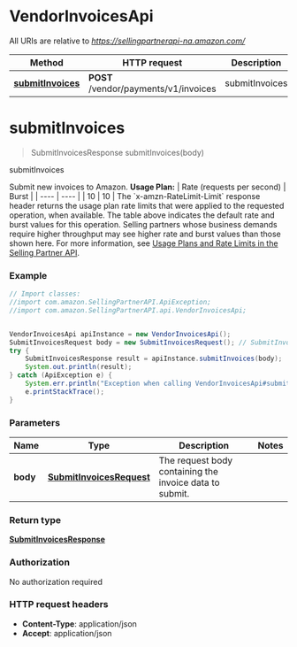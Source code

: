 # VendorInvoicesApi

All URIs are relative to *https://sellingpartnerapi-na.amazon.com/*

Method | HTTP request | Description
------------- | ------------- | -------------
[**submitInvoices**](VendorInvoicesApi.md#submitInvoices) | **POST** /vendor/payments/v1/invoices | submitInvoices

<a name="submitInvoices"></a>
# **submitInvoices**
> SubmitInvoicesResponse submitInvoices(body)

submitInvoices

Submit new invoices to Amazon.  **Usage Plan:**  | Rate (requests per second) | Burst | | ---- | ---- | | 10 | 10 |  The &#x60;x-amzn-RateLimit-Limit&#x60; response header returns the usage plan rate limits that were applied to the requested operation, when available. The table above indicates the default rate and burst values for this operation. Selling partners whose business demands require higher throughput may see higher rate and burst values than those shown here. For more information, see [Usage Plans and Rate Limits in the Selling Partner API](https://developer-docs.amazon.com/sp-api/docs/usage-plans-and-rate-limits-in-the-sp-api).

### Example
```java
// Import classes:
//import com.amazon.SellingPartnerAPI.ApiException;
//import com.amazon.SellingPartnerAPI.api.VendorInvoicesApi;


VendorInvoicesApi apiInstance = new VendorInvoicesApi();
SubmitInvoicesRequest body = new SubmitInvoicesRequest(); // SubmitInvoicesRequest | The request body containing the invoice data to submit.
try {
    SubmitInvoicesResponse result = apiInstance.submitInvoices(body);
    System.out.println(result);
} catch (ApiException e) {
    System.err.println("Exception when calling VendorInvoicesApi#submitInvoices");
    e.printStackTrace();
}
```

### Parameters

Name | Type | Description  | Notes
------------- | ------------- | ------------- | -------------
 **body** | [**SubmitInvoicesRequest**](SubmitInvoicesRequest.md)| The request body containing the invoice data to submit. |

### Return type

[**SubmitInvoicesResponse**](SubmitInvoicesResponse.md)

### Authorization

No authorization required

### HTTP request headers

 - **Content-Type**: application/json
 - **Accept**: application/json

